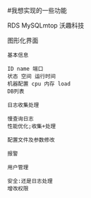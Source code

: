 #我想实现的一些功能

RDS MySQLmtop 沃趣科技 

图形化界面 

`基本信息`

	ID name 端口
	状态 空间 运行时间
	机器配置 cpu 内存 load
	DB列表
	
`日志收集处理`
	
	慢查询日志
	性能优化;收集+处理
	
`配置文件及参数修改`

`报警`

`用户管理`

	安全:还是日志处理
	增改权限